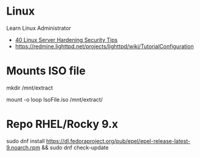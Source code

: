 # Linux
Learn Linux Administrator

- [40 Linux Server Hardening Security Tips](https://www.cyberciti.biz/tips/linux-security.html)
- https://redmine.lighttpd.net/projects/lighttpd/wiki/TutorialConfiguration

# Mounts ISO file

mkdir /mnt/extract

mount -o loop IsoFile.iso /mnt/extract/

# Repo RHEL/Rocky 9.x
sudo dnf install https://dl.fedoraproject.org/pub/epel/epel-release-latest-9.noarch.rpm && sudo dnf check-update